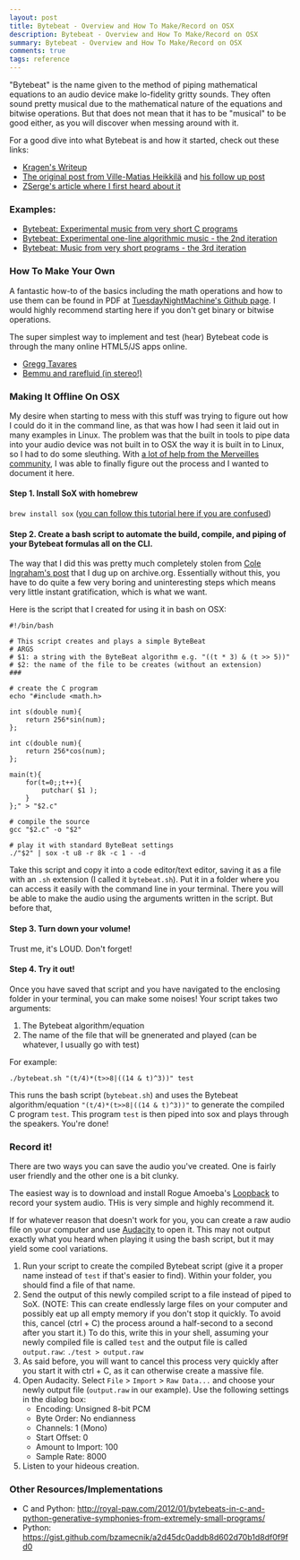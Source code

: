 ```yaml
---
layout: post
title: Bytebeat - Overview and How To Make/Record on OSX
description: Bytebeat - Overview and How To Make/Record on OSX
summary: Bytebeat - Overview and How To Make/Record on OSX
comments: true
tags: reference
---
```


"Bytebeat" is the name given to the method of piping mathematical equations to an audio device make lo-fidelity gritty sounds. They often sound pretty musical due to the mathematical nature of the equations and bitwise operations. But that does not mean that it has to be "musical" to be good either, as you will discover when messing around with it.

For a good dive into what Bytebeat is and how it started, check out these links:

- [Kragen's Writeup](http://canonical.org/~kragen/bytebeat/)
- [The original post from  Ville-Matias Heikkilä](https://countercomplex.blogspot.com/2011/10/algorithmic-symphonies-from-one-line-of.html) and [his follow up post](https://countercomplex.blogspot.com/2011/10/some-deep-analysis-of-one-line-music.html)
- [ZSerge's article where I first heard about it](https://zserge.com/posts/etude-in-c/)

### Examples:

* [Bytebeat: Experimental music from very short C programs](https://www.youtube.com/watch?v=GtQdIYUtAHg)
* [Bytebeat: Experimental one-line algorithmic music - the 2nd iteration](https://www.youtube.com/watch?v=qlrs2Vorw2Y)
* [Bytebeat: Music from very short programs - the 3rd iteration](https://www.youtube.com/watch?v=tCRPUv8V22o)

### How To Make Your Own

A fantastic how-to of the basics including the math operations and how to use them can be found in PDF at [TuesdayNightMachine's Github page](https://github.com/TuesdayNightMachines/Bytebeats). I would highly recommend starting here if you don't get binary or bitwise operations.

The super simplest way to implement and test (hear) Bytebeat code is through the many online HTML5/JS apps online.

* [Gregg Tavares](https://greggman.com/downloads/examples/html5bytebeat/html5bytebeat.html#t=0&e=0&s=8000&bb=5d00000100180000000000000000141d0150043e1f062919296ab90380807628655b351388d1ffe7d4a000)
* [Bemmu and rarefluid (in stereo!)](http://wurstcaptures.untergrund.net/music/)

### Making It Offline On OSX

My desire when starting to mess with this stuff was trying to figure out how I could do it in the command line, as that was how I had seen it laid out in many examples in Linux. The problem was that the built in tools to pipe data into your audio device was not built in to OSX the way it is built in to Linux, so I had to do some sleuthing. With [a lot of help from the Merveilles community](https://merveilles.town/web/statuses/105096777143471978), I was able to finally figure out the process and I wanted to document it here.

#### Step 1. Install SoX with homebrew

`brew install sox` ([you can follow this tutorial here if you are confused](https://chrisrosser.net/posts/2020/04/06/using-sox-on-macos/))

#### Step 2. Create a bash script to automate the build, compile, and piping of your Bytebeat formulas all on the CLI.

The way that I did this was pretty much completely stolen from [Cole Ingraham's post](https://web.archive.org/web/20160610140821/http://coleingraham.com/2013/04/28/bytebeat-shell-script/) that I dug up on archive.org. Essentially without this, you have to do quite a few very boring and uninteresting steps which means very little instant gratification, which is what we want.

Here is the script that I created for using it in bash on OSX:

```
#!/bin/bash

# This script creates and plays a simple ByteBeat
# ARGS
# $1: a string with the ByteBeat algorithm e.g. "((t * 3) & (t >> 5))"
# $2: the name of the file to be creates (without an extension)
###

# create the C program
echo "#include <math.h>

int s(double num){
    return 256*sin(num);
};

int c(double num){
    return 256*cos(num);
};

main(t){
    for(t=0;;t++){
        putchar( $1 );
    }
};" > "$2.c"

# compile the source
gcc "$2.c" -o "$2"

# play it with standard ByteBeat settings
./"$2" | sox -t u8 -r 8k -c 1 - -d
```

Take this script and copy it into a code editor/text editor, saving it as a file with an `.sh` extension (I called it `bytebeat.sh`). Put it in a folder where you can access it easily with the command line in your terminal. There you will be able to make the audio using the arguments written in the script. But before that,

#### Step 3. Turn down your volume!

Trust me, it's LOUD. Don't forget!

#### Step 4. Try it out!

Once you have saved that script and you have navigated to the enclosing folder in your terminal, you can make some noises! Your script takes two arguments:

1. The Bytebeat algorithm/equation
2. The name of the file that will be gnenerated and played (can be whatever, I usually go with test)

For example:

	./bytebeat.sh "(t/4)*(t>>8|((14 & t)^3))" test

This runs the bash script (`bytebeat.sh`) and uses the Bytebeat algorithm/equation `"(t/4)*(t>>8|((14 & t)^3))"` to generate the compiled C program `test`. This program `test` is then piped into sox and plays through the speakers. You're done!


### Record it!

There are two ways you can save the audio you've created. One is fairly user friendly and the other one is a bit clunky. 

The easiest way is to download and install Rogue Amoeba's [Loopback](https://rogueamoeba.com/loopback/) to record your system audio. THis is very simple and highly recommend it.

If for whatever reason that doesn't work for you, you can create a raw audio file on your computer and use [Audacity](https://www.audacityteam.org/) to open it. This may not output exactly what you heard when playing it using the bash script, but it may yield some cool variations.

1. Run your script to create the compiled Bytebeat script (give it a proper name instead of `test` if that's easier to find). Within your folder, you should find a file of that name.
1. Send the output of this newly compiled script to a file instead of piped to SoX. (NOTE: This can create endlessly large files on your computer and possibly eat up all empty memory if you don't stop it quickly. To avoid this, cancel (ctrl + C) the process around a half-second to a second after you start it.) To do this, write this in your shell, assuming your newly compiled file is called `test` and the output file is called `output.raw`: ```./test > output.raw``` 
1. As said before, you will want to cancel this process very quickly after you start it with ctrl + C, as it can otherwise create a massive file.
1. Open Audacity. Select `File` > `Import` > `Raw Data...` and choose your newly output file (`output.raw` in our example). Use the following settings in the dialog box:
	* Encoding: Unsigned 8-bit PCM
	* Byte Order: No endianness
	* Channels: 1 (Mono)
	* Start Offset: 0
	* Amount to Import: 100
	* Sample Rate: 8000
1. Listen to your hideous creation.

### Other Resources/Implementations

* C and Python: http://royal-paw.com/2012/01/bytebeats-in-c-and-python-generative-symphonies-from-extremely-small-programs/
* Python: https://gist.github.com/bzamecnik/a2d45dc0addb8d602d70b1d8df0f9fd0

<!-- --- 

- _202XXXXX: Update format_ -->